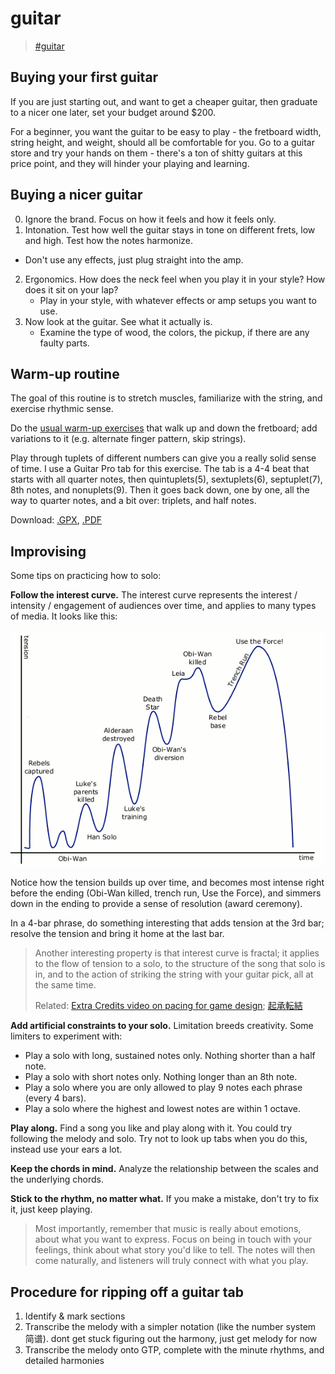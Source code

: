 # guitar

> [\#guitar](https://memex.changbai.li/#tag-guitar)

## Buying your first guitar

If you are just starting out, and want to get a cheaper guitar, then graduate to a nicer one later, set your budget around $200.

For a beginner, you want the guitar to be easy to play - the fretboard width, string height, and weight, should all be comfortable for you. Go to a guitar store and try your hands on them - there's a ton of shitty guitars at this price point, and they will hinder your playing and learning.

## Buying a nicer guitar

0. Ignore the brand. Focus on how it feels and how it feels only.
1. Intonation. Test how well the guitar stays in tone on different frets, low and high. Test how the notes harmonize.
  - Don't use any effects, just plug straight into the amp.
2. Ergonomics. How does the neck feel when you play it in your style? How does it sit on your lap?
	- Play in your style, with whatever effects or amp setups you want to use.
3. Now look at the guitar. See what it actually is.
	- Examine the type of wood, the colors, the pickup, if there are any faulty parts.

## Warm-up routine

The goal of this routine is to stretch muscles, familiarize with the string, and exercise rhythmic sense.

Do the [usual warm-up exercises](https://www.guitarplayer.com/technique/warm-up-time-11-exercises-that-will-help-you-play-even-better) that walk up and down the fretboard; add variations to it \(e.g. alternate finger pattern, skip strings\).

Play through tuplets of different numbers can give you a really solid sense of time. I use a Guitar Pro tab for this exercise. The tab is a 4-4 beat that starts with all quarter notes, then quintuplets\(5\), sextuplets\(6\), septuplet\(7\), 8th notes, and nonuplets\(9\). Then it goes back down, one by one, all the way to quarter notes, and a bit over: triplets, and half notes.

Download: [.GPX](https://www.dropbox.com/s/t7hi820uphfrke6/Tuplet%20Practice.gpx?dl=0), [.PDF](https://www.dropbox.com/s/5lqz5j929bb8pqq/Tuplet%20Practice.pdf?dl=0)

## Improvising

Some tips on practicing how to solo:

**Follow the interest curve.** The interest curve represents the interest / intensity / engagement of audiences over time, and applies to many types of media. It looks like this:

![Interest Curve of Star Wars: A New Hope](../../assets/pacing_01_star_wars.gif)

Notice how the tension builds up over time, and becomes most intense right before the ending \(Obi-Wan killed, trench run, Use the Force\), and simmers down in the ending to provide a sense of resolution \(award ceremony\).

In a 4-bar phrase, do something interesting that adds tension at the 3rd bar; resolve the tension and bring it home at the last bar.

> Another interesting property is that interest curve is fractal; it applies to the flow of tension to a solo, to the structure of the song that solo is in, and to the action of striking the string with your guitar pick, all at the same time.
>
> Related: [Extra Credits video on pacing for game design](https://www.youtube.com/watch?v=5LScL4CWe5E&vl=en); [起承転結](https://en.wikipedia.org/wiki/Kishōtenketsu)

**Add artificial constraints to your solo.** Limitation breeds creativity. Some limiters to experiment with:

* Play a solo with long, sustained notes only. Nothing shorter than a half note.
* Play a solo with short notes only. Nothing longer than an 8th note.
* Play a solo where you are only allowed to play 9 notes each phrase \(every 4 bars\).
* Play a solo where the highest and lowest notes are within 1 octave.

**Play along.** Find a song you like and play along with it. You could try following the melody and solo. Try not to look up tabs when you do this, instead use your ears a lot.

**Keep the chords in mind.** Analyze the relationship between the scales and the underlying chords.

**Stick to the rhythm, no matter what.** If you make a mistake, don't try to fix it, just keep playing.

> Most importantly, remember that music is really about emotions, about what you want to express. Focus on being in touch with your feelings, think about what story you'd like to tell. The notes will then come naturally, and listeners will truly connect with what you play.

## Procedure for ripping off a guitar tab

1. Identify & mark sections
2. Transcribe the melody with a simpler notation (like the number system 简谱). dont get stuck figuring out the harmony, just get melody for now
3. Transcribe the melody onto GTP, complete with the minute rhythms, and detailed harmonies
